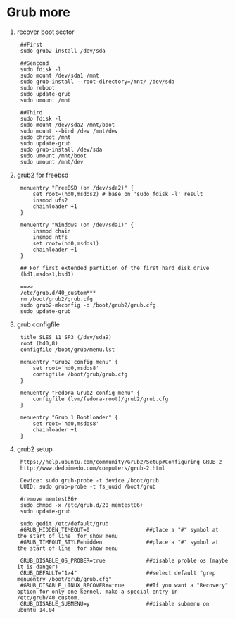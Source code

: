Grub more
===================

1. recover boot sector

        ##First
        sudo grub2-install /dev/sda

        ##Sencond
        sudo fdisk -l
        sudo mount /dev/sda1 /mnt
        sudo grub-install --root-directory=/mnt/ /dev/sda
        sudo reboot
        sudo update-grub
        sudo umount /mnt

        ##Third
        sudo fdisk -l
        sudo mount /dev/sda2 /mnt/boot
        sudo mount --bind /dev /mnt/dev
        sudo chroot /mnt
        sudo update-grub
        sudo grub-install /dev/sda
        sudo umount /mnt/boot
        sudo umount /mnt/dev

2. grub2 for freebsd

        menuentry "FreeBSD (on /dev/sda2)" {
            set root=(hd0,msdos2) # base on 'sudo fdisk -l' result 
            insmod ufs2
            chainloader +1
        }

        menuentry "Windows (on /dev/sda1)" {
        	insmod chain
	        insmod ntfs
	        set root=(hd0,msdos1)
	        chainloader +1
        }
        
        ## For first extended partition of the first hard disk drive 
        (hd1,msdos1,bsd1)

        ==>>
        /etc/grub.d/40_custom***
        rm /boot/grub2/grub.cfg
        sudo grub2-mkconfig -o /boot/grub2/grub.cfg
        sudo update-grub

3. grub configfile

        title SLES 11 SP3 (/dev/sda9)
	    root (hd0,8)
	    configfile /boot/grub/menu.lst

        menuentry "Grub2 config menu" {
            set root='hd0,msdos8'
            configfile /boot/grub/grub.cfg
        }

        menuentry "Fedora Grub2 config menu" {
            configfile (lvm/fedora-root)/grub2/grub.cfg
        }

        menuentry "Grub 1 Bootloader" {
            set root='hd0,msdos8'
            chainloader +1
        }

4. grub2 setup

        https://help.ubuntu.com/community/Grub2/Setup#Configuring_GRUB_2
        http://www.dedoimedo.com/computers/grub-2.html

        Device: sudo grub-probe -t device /boot/grub
        UUID: sudo grub-probe -t fs_uuid /boot/grub

        #remove memtest86+
        sudo chmod -x /etc/grub.d/20_memtest86+
        sudo update-grub

        sudo gedit /etc/default/grub
        #GRUB_HIDDEN_TIMEOUT=0                  ##place a "#" symbol at the start of line  for show menu
        #GRUB_TIMEOUT_STYLE=hidden              ##place a "#" symbol at the start of line  for show menu
        
        GRUB_DISABLE_OS_PROBER=true             ##disable proble os (maybe it is danger)
        GRUB_DEFAULT="1>4"                      ##select default "grep menuentry /boot/grub/grub.cfg"
        #GRUB_DISABLE_LINUX_RECOVERY=true       ##If you want a "Recovery" option for only one kernel, make a special entry in /etc/grub/40_custom.
        GRUB_DISABLE_SUBMENU=y                  ##disable submenu on ubuntu 14.04
